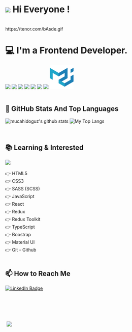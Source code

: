 
 #  <img src="https://tenor.com/bAsde.gif" width="30px"/> Hi Everyone !
</br>
 https://tenor.com/bAsde.gif

# 💻 I'm a Frontend Developer.
<code><img height="75" src="https://upload.wikimedia.org/wikipedia/commons/6/61/HTML5_logo_and_wordmark.svg"></code>
<code><img height="75" src="https://upload.wikimedia.org/wikipedia/commons/d/d5/CSS3_logo_and_wordmark.svg"></code>
<code><img height="75" src="https://upload.wikimedia.org/wikipedia/commons/9/99/Unofficial_JavaScript_logo_2.svg"></code>
<code><img height="75" src="https://upload.wikimedia.org/wikipedia/commons/a/a7/React-icon.svg"></code>
<code><img height="75" src="'https://raw.githubusercontent.com/reduxjs/redux/master/logo/logo-title-light.png'"></code>
<code><img height="75" src="https://upload.wikimedia.org/wikipedia/commons/9/91/Octicons-mark-github.svg"></code>
<code><img height="75" src="https://upload.wikimedia.org/wikipedia/commons/b/b2/Bootstrap_logo.svg"></code>
<code><img height="75" src="https://github.com/devicons/devicon/blob/master/icons/materialui/materialui-original.svg"></code>
</br>  </br> 


## 📌 GitHub Stats And Top Languages

<p float="center">
  <img  src="https://github-readme-stats.vercel.app/api?username=mucahidoguz&show_icons=true&count_private=true&hide=contribs,issues" alt="mucahidoguz's github stats" />
  <img  src="https://github-readme-stats.vercel.app/api/top-langs/?username=mucahidoguz&layout=compact&hide=html,css" alt="My Top Langs" />
</p>
</br>

## 📚 Learning & Interested
  <img src="https://www.emojiall.com/images/60/telegram/1f449.gif" width="30px"/>

👉 HTML5 </br>
👉 CSS3 </br>
👉 SASS (SCSS) </br>
👉 JavaScript </br>
👉 React </br>
👉 Redux </br>
👉 Redux Toolkit </br>
👉 TypeScript </br>
👉 Boostrap </br>
👉 Material UI </br>
👉 Git - Github </br>
</br> 


## 📫 How to Reach Me

<div id="badges">
  <a href="https://www.linkedin.com/in/m%C3%BCcahid-o%C4%9Fuz-6aa66218b/">
  <img src="https://img.shields.io/badge/LinkedIn-blue?style=for-the-badge&logo=linkedin&logoColor=white" alt="LinkedIn Badge"/>
  </a>
</div>  </br>  </br> 

</br>  </br> 
<div>
  <img src="https://komarev.com/ghpvc/?username=mucahidoguz&style=flat-square&color=blue" alt=""/>
  <img src="https://media.giphy.com/media/hvRJCLFzcasrR4ia7z/giphy.gif" width="30px"/>
</div>  </br>  </br>

